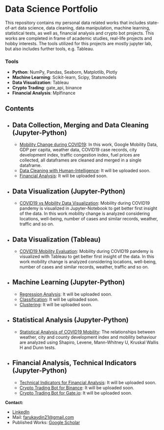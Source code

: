# Data Science Portfolio
This repository contains my personal data related works that includes state-of-art data science, data cleaning, data manipulation, machine learning, statistical tests, as well as, financial analysis and crypto bot projects. This works are completed in frame of academic studies, real-life projects and hobby interests.
The tools utilized for this projects are mostly jupyter lab, but also includes further tools, e.g. Tableau. 

### Tools
  - **Python**: NumPy, Pandas, Seaborn, Matplotlib, Plotly
  - **Machine Learning**: Scikit-learn, Scipy, Statsmodels
  - **Data Visualization**: Tableau
  - **Crypto Trading**: gate_api, binance
  - **Financial Analysis**: Mplfinance

## Contents
- ## Data Collection, Merging and Data Cleaning (Jupyter-Python)
    - [Mobility Change during COVID19](https://github.com/DrFarukAydin/data-science-portfolio/blob/main/data-collection-merging-and-cleaning/mobility-dataframe-preparation.ipynb): In this work, Google Mobility Data, GDP per capita, weather data, COVID19 case records, city development index, traffic congestion index, fuel prices are collected, all dataframes are cleaned and merged in a single dataframe. 
    - [Data Cleaning with Human-Intelligence](https://github.com/DrFarukAydin/data_science_portfolio/blob/master/test.ipynb): It will be uploaded soon.
    - [Financial Analysis](https://github.com/DrFarukAydin/data_science_portfolio/blob/master/test.ipynb): It will be uploaded soon.

- ## Data Visualization (Jupyter-Python)
    - [COVID19 vs Mobility Data Visualization](https://github.com/DrFarukAydin/data-science-portfolio/blob/main/data-visualization-python-jupyter/mobility-data-analysis-visualization.ipynb): Mobility during COVID19 pandemy is visualized in Jupyter-Notebook to get better first insight of the data. In this work mobility change is analyzed considering locations, well-being, number of cases and similar records, weather, traffic and so on.
    
   
- ## Data Visualization (Tableau)
    - [COVID19 Mobility Evaluation](https://github.com/DrFarukAydin/data-science-portfolio/blob/main/data-visualization-tableau/data-visualization-tableau.ipynb): Mobility during COVID19 pandemy is visualized with Tableau to get better first insight of the data. In this work mobility change is analyzed considering locations, well-being, number of cases and similar records, weather, traffic and so on.
    
- ## Machine Learning (Jupyter-Python)
    - [Regression Analysis](https://github.com/DrFarukAydin/data_science_portfolio/blob/master/test.ipynb): It will be uploaded soon. 
    - [Classification](https://github.com/DrFarukAydin/data_science_portfolio/blob/master/test.ipynb): It will be uploaded soon. 
    - [Clustering](https://github.com/DrFarukAydin/data_science_portfolio/blob/master/test.ipynb): It will be uploaded soon. 

     
- ## Statistical Analysis (Jupyter-Python)
    - [Statistical Analysis of COVID19 Mobility](https://github.com/DrFarukAydin/data-science-portfolio/blob/main/statistical-analysis/mobility-statistical-tests.ipynb): The relationships between weather, city and county development index and mobility behaviour are analyzed using Shapiro, Levene, Mann-Whitney U, Kruskal Wallis H and Dunn tests. 
    
- ## Financial Analysis, Technical Indicators (Jupyter-Python)
    - [Technical Indicators for Financial Analysis](https://github.com/DrFarukAydin/data_science_portfolio/blob/master/test.ipynb): It will be uploaded soon. 
    - [Crypto Trading Bot for Binance](https://github.com/DrFarukAydin/data_science_portfolio/blob/master/test.ipynb): It will be uploaded soon.
    - [Crypto Trading Bot for Gate.io](https://github.com/DrFarukAydin/data_science_portfolio/blob/master/test.ipynb): It will be uploaded soon.
    
**Contact:**
- [LinkedIn](https://www.linkedin.com/in/faruk-aydin-0350a459/?locale=en_US)
- Mail: farukaydin21@gmail.com
- Published Works: [Google Scholar](https://scholar.google.com/citations?user=JTdaPdYAAAAJ&hl=tr&oi=ao)


  

